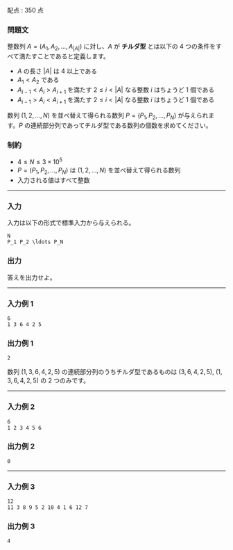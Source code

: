 配点 : $350$ 点

### 問題文

整数列 $A = (A_1, A_2, \ldots, A_{|A|})$ に対し、$A$ が **チルダ型** とは以下の $4$ つの条件をすべて満たすことであると定義します。

  * $A$ の長さ $|A|$ は $4$ 以上である
  * $A_1 < A_2$ である
  * $A_{i - 1} < A_i > A_{i + 1}$ を満たす $2 \leq i < |A|$ なる整数 $i$ はちょうど $1$ 個である 
  * $A_{i - 1} > A_i < A_{i + 1}$ を満たす $2 \leq i < |A|$ なる整数 $i$ はちょうど $1$ 個である 



数列 $(1, 2, \ldots, N)$ を並べ替えて得られる数列 $P = (P_1, P_2, \ldots, P_N)$ が与えられます。$P$ の連続部分列であってチルダ型である数列の個数を求めてください。

### 制約

  * $4 \leq N \leq 3 \times 10^5$
  * $P = (P_1, P_2, \ldots, P_N)$ は $(1, 2, \ldots, N)$ を並べ替えて得られる数列
  * 入力される値はすべて整数



* * *

### 入力

入力は以下の形式で標準入力から与えられる。
    
    
    N
    P_1 P_2 \ldots P_N

### 出力

答えを出力せよ。

* * *

### 入力例 1
    
    
    6
    1 3 6 4 2 5

### 出力例 1
    
    
    2

数列 $(1, 3, 6, 4, 2, 5)$ の連続部分列のうちチルダ型であるものは $(3, 6, 4, 2, 5)$, $(1, 3, 6, 4, 2, 5)$ の $2$ つのみです。

* * *

### 入力例 2
    
    
    6
    1 2 3 4 5 6

### 出力例 2
    
    
    0

* * *

### 入力例 3
    
    
    12
    11 3 8 9 5 2 10 4 1 6 12 7

### 出力例 3
    
    
    4